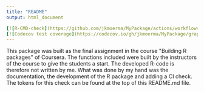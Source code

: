 ```yaml
---
title: "README"
output: html_document

[![R-CMD-check](https://github.com/jkmoerma/MyPackage/actions/workflows/R-CMD-check.yaml/badge.svg)](https://github.com/jkmoerma/MyPackage/actions/workflows/R-CMD-check.yaml)
[![Codecov test coverage](https://codecov.io/gh/jkmoerma/MyPackage/graph/badge.svg)](https://app.codecov.io/gh/jkmoerma/MyPackage)
---
```


This package was built as the final assignment in the course "Building R packages" of Coursera. 
The functions included were built by the instructors of the course to give the students a start. 
The developed R-code is therefore not written by me. 
What was done by my hand was the documentation, the development of the R package and adding a CI check.
The tokens for this check can be found at the top of this README.md file.

